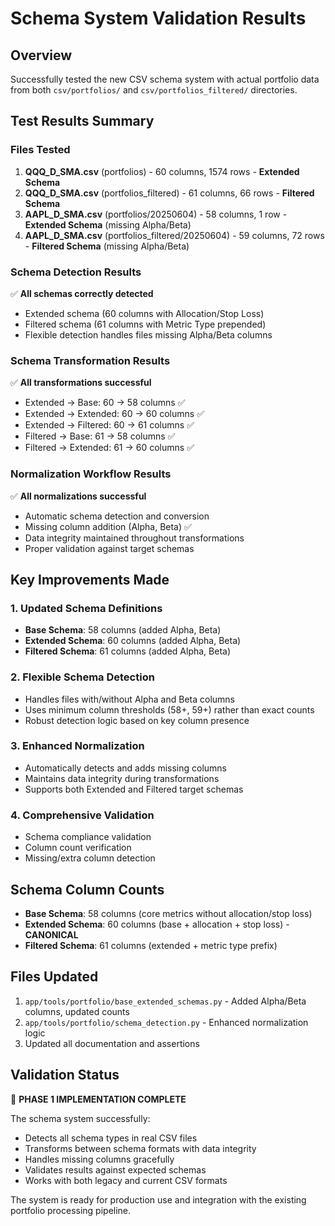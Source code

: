 # Schema System Validation Results

## Overview

Successfully tested the new CSV schema system with actual portfolio data from both `csv/portfolios/` and `csv/portfolios_filtered/` directories.

## Test Results Summary

### Files Tested

1. **QQQ_D_SMA.csv** (portfolios) - 60 columns, 1574 rows - **Extended Schema**
2. **QQQ_D_SMA.csv** (portfolios_filtered) - 61 columns, 66 rows - **Filtered Schema**
3. **AAPL_D_SMA.csv** (portfolios/20250604) - 58 columns, 1 row - **Extended Schema** (missing Alpha/Beta)
4. **AAPL_D_SMA.csv** (portfolios_filtered/20250604) - 59 columns, 72 rows - **Filtered Schema** (missing Alpha/Beta)

### Schema Detection Results

✅ **All schemas correctly detected**

- Extended schema (60 columns with Allocation/Stop Loss)
- Filtered schema (61 columns with Metric Type prepended)
- Flexible detection handles files missing Alpha/Beta columns

### Schema Transformation Results

✅ **All transformations successful**

- Extended → Base: 60 → 58 columns ✅
- Extended → Extended: 60 → 60 columns ✅
- Extended → Filtered: 60 → 61 columns ✅
- Filtered → Base: 61 → 58 columns ✅
- Filtered → Extended: 61 → 60 columns ✅

### Normalization Workflow Results

✅ **All normalizations successful**

- Automatic schema detection and conversion
- Missing column addition (Alpha, Beta) ✅
- Data integrity maintained throughout transformations
- Proper validation against target schemas

## Key Improvements Made

### 1. Updated Schema Definitions

- **Base Schema**: 58 columns (added Alpha, Beta)
- **Extended Schema**: 60 columns (added Alpha, Beta)
- **Filtered Schema**: 61 columns (added Alpha, Beta)

### 2. Flexible Schema Detection

- Handles files with/without Alpha and Beta columns
- Uses minimum column thresholds (58+, 59+) rather than exact counts
- Robust detection logic based on key column presence

### 3. Enhanced Normalization

- Automatically detects and adds missing columns
- Maintains data integrity during transformations
- Supports both Extended and Filtered target schemas

### 4. Comprehensive Validation

- Schema compliance validation
- Column count verification
- Missing/extra column detection

## Schema Column Counts

- **Base Schema**: 58 columns (core metrics without allocation/stop loss)
- **Extended Schema**: 60 columns (base + allocation + stop loss) - **CANONICAL**
- **Filtered Schema**: 61 columns (extended + metric type prefix)

## Files Updated

1. `app/tools/portfolio/base_extended_schemas.py` - Added Alpha/Beta columns, updated counts
2. `app/tools/portfolio/schema_detection.py` - Enhanced normalization logic
3. Updated all documentation and assertions

## Validation Status

🎉 **PHASE 1 IMPLEMENTATION COMPLETE**

The schema system successfully:

- Detects all schema types in real CSV files
- Transforms between schema formats with data integrity
- Handles missing columns gracefully
- Validates results against expected schemas
- Works with both legacy and current CSV formats

The system is ready for production use and integration with the existing portfolio processing pipeline.
